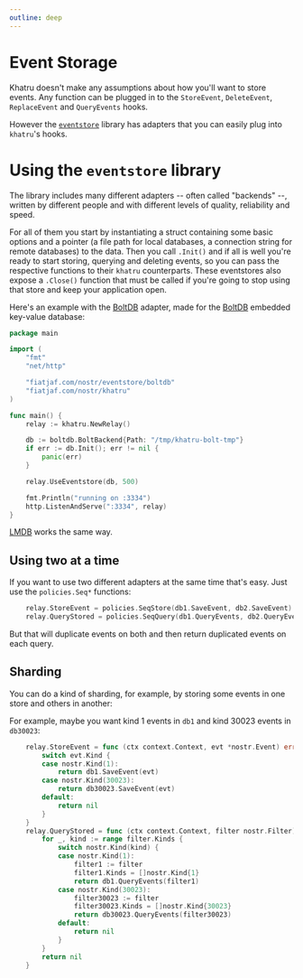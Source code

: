 ```yaml
---
outline: deep
---
```


# Event Storage

Khatru doesn't make any assumptions about how you'll want to store events. Any function can be plugged in to the `StoreEvent`, `DeleteEvent`, `ReplaceEvent` and `QueryEvents` hooks.

However the [`eventstore`](https://fiatjaf.com/nostr/eventstore) library has adapters that you can easily plug into `khatru`'s hooks.

# Using the `eventstore` library

The library includes many different adapters -- often called "backends" --, written by different people and with different levels of quality, reliability and speed.

For all of them you start by instantiating a struct containing some basic options and a pointer (a file path for local databases, a connection string for remote databases) to the data. Then you call `.Init()` and if all is well you're ready to start storing, querying and deleting events, so you can pass the respective functions to their `khatru` counterparts. These eventstores also expose a `.Close()` function that must be called if you're going to stop using that store and keep your application open.

Here's an example with the [BoltDB](https://pkg.go.dev/fiatjaf.com/nostr/eventstore/boltdb) adapter, made for the [BoltDB](https://github.com/etcd-io/bbolt) embedded key-value database:

```go
package main

import (
	"fmt"
	"net/http"

	"fiatjaf.com/nostr/eventstore/boltdb"
	"fiatjaf.com/nostr/khatru"
)

func main() {
	relay := khatru.NewRelay()

	db := boltdb.BoltBackend{Path: "/tmp/khatru-bolt-tmp"}
	if err := db.Init(); err != nil {
		panic(err)
	}

	relay.UseEventstore(db, 500)

	fmt.Println("running on :3334")
	http.ListenAndServe(":3334", relay)
}
```

[LMDB](https://pkg.go.dev/fiatjaf.com/nostr/eventstore/lmdb) works the same way.

## Using two at a time

If you want to use two different adapters at the same time that's easy. Just use the `policies.Seq*` functions:

```go
	relay.StoreEvent = policies.SeqStore(db1.SaveEvent, db2.SaveEvent)
	relay.QueryStored = policies.SeqQuery(db1.QueryEvents, db2.QueryEvents)
```

But that will duplicate events on both and then return duplicated events on each query.

## Sharding

You can do a kind of sharding, for example, by storing some events in one store and others in another:

For example, maybe you want kind 1 events in `db1` and kind 30023 events in `db30023`:

```go
	relay.StoreEvent = func (ctx context.Context, evt *nostr.Event) error {
		switch evt.Kind {
		case nostr.Kind(1):
			return db1.SaveEvent(evt)
		case nostr.Kind(30023):
			return db30023.SaveEvent(evt)
		default:
			return nil
		}
	}
	relay.QueryStored = func (ctx context.Context, filter nostr.Filter) iter.Seq[nostr.Event] {
		for _, kind := range filter.Kinds {
			switch nostr.Kind(kind) {
			case nostr.Kind(1):
				filter1 := filter
				filter1.Kinds = []nostr.Kind{1}
				return db1.QueryEvents(filter1)
			case nostr.Kind(30023):
				filter30023 := filter
				filter30023.Kinds = []nostr.Kind{30023}
				return db30023.QueryEvents(filter30023)
			default:
				return nil
			}
		}
		return nil
	}
```
